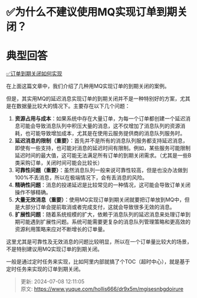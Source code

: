 # ✅为什么不建议使用MQ实现订单到期关闭？

# 典型回答


[✅订单到期关闭如何实现](https://www.yuque.com/hollis666/dr9x5m/tg0ehg)



在上面这篇文章中，我们介绍了几种用MQ实现订单的到期关闭的案例。



但是，其实用MQ的延迟消息实现订单的到期关闭并不是一种特别好的方案，尤其是在数据量比较大的情况下。主要存在以下几个问题：



1. **资源占用与成本**：如果系统中存在大量订单，为每一个订单都创建一个延迟消息可能会导致消息队列中积压大量的消息，这不仅增加了消息队列的资源消耗，也可能导致增加成本，尤其是在使用云服务提供商的消息队列服务时。
2. **延迟消息的限制（重要）**：首先并不是所有的消息队列服务都支持延迟消息，即使有一些支持，也可能对消息的延迟时间有限制。例如，某些服务可能限制延迟时间的最大值，这可能无法满足所有订单的到期关闭需求。（尤其是一些B类采购订单，关闭时间可能会比较长）
3. **可靠性问题（重要）**：虽然消息队列一般来说可靠性较高，但是也没办法做到100%不丢消息，所以在极端情况下，会有丢消息的风险。
4. **精确性问题**：消息的投递延迟是比较常见的一种情况，这可能会导致订单关闭操作不够精确。
5. **大量无效消息（重要）**：使用MQ实现订单到期关闭就要把订单放到MQ中，但是大部分订单会提前取消或者完成支付，这就会导致很多无效的消息。
6. **扩展性问题**：随着系统规模的扩大，依赖于消息队列的延迟消息来处理订单到期可能遇到扩展性问题。系统可能需要更复杂的消息队列管理策略和更高效的资源利用策略来应对不断增长的订单量。



这里尤其是可靠性及无效消息的问题比较明显，所以在一个订单量比较大的场景，不是特别建议用MQ实现订单的到期关闭。



一般是通过定时任务来实现，比如阿里内部就搞了个TOC（超时中心），就是基于定时任务来实现的订单到期关闭。



> 更新: 2024-07-08 12:11:05  
> 原文: <https://www.yuque.com/hollis666/dr9x5m/mgisesnbgdoirure>
